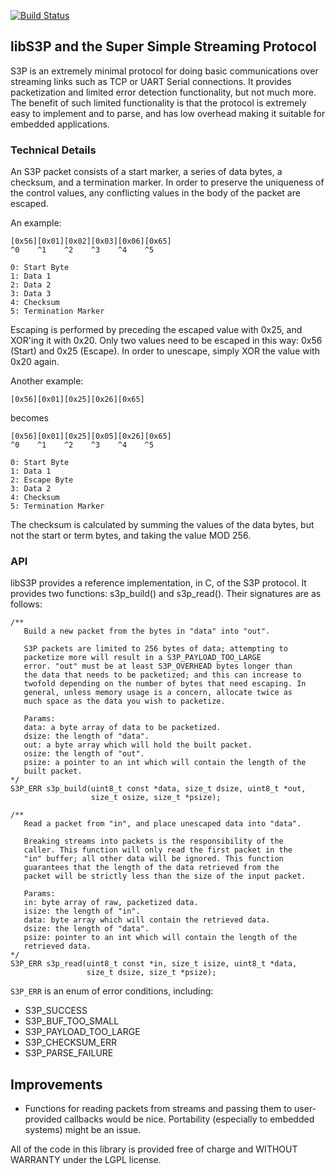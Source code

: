 [![Build Status](https://secure.travis-ci.org/nickpascucci/S3P.png)](http://travis-ci.org/nickpascucci/S3P)

## libS3P and the Super Simple Streaming Protocol ##

S3P is an extremely minimal protocol for doing basic communications
over streaming links such as TCP or UART Serial connections. It
provides packetization and limited error detection functionality, but
not much more. The benefit of such limited functionality is that the
protocol is extremely easy to implement and to parse, and has low
overhead making it suitable for embedded applications.

### Technical Details ###

An S3P packet consists of a start marker, a series of data bytes, a
checksum, and a termination marker. In order to preserve the
uniqueness of the control values, any conflicting values in the body
of the packet are escaped.

An example:

    [0x56][0x01][0x02][0x03][0x06][0x65]
    ^0    ^1    ^2    ^3    ^4    ^5
    
    0: Start Byte
    1: Data 1
    2: Data 2
    3: Data 3
    4: Checksum
    5: Termination Marker

Escaping is performed by preceding the escaped value with 0x25, and
XOR'ing it with 0x20. Only two values need to be escaped in this way:
0x56 (Start) and 0x25 (Escape). In order to unescape, simply XOR the
value with 0x20 again.

Another example:

    [0x56][0x01][0x25][0x26][0x65]

becomes

    [0x56][0x01][0x25][0x05][0x26][0x65]
    ^0    ^1    ^2    ^3    ^4    ^5

    0: Start Byte
    1: Data 1
    2: Escape Byte
    3: Data 2
    4: Checksum
    5: Termination Marker

The checksum is calculated by summing the values of the data bytes,
but not the start or term bytes, and taking the value MOD 256.

### API ###

libS3P provides a reference implementation, in C, of the S3P
protocol. It provides two functions: s3p\_build() and
s3p\_read(). Their signatures are as follows:

    /**
       Build a new packet from the bytes in "data" into "out".
    
       S3P packets are limited to 256 bytes of data; attempting to
       packetize more will result in a S3P_PAYLOAD_TOO_LARGE
       error. "out" must be at least S3P_OVERHEAD bytes longer than
       the data that needs to be packetized; and this can increase to
       twofold depending on the number of bytes that need escaping. In
       general, unless memory usage is a concern, allocate twice as
       much space as the data you wish to packetize.
    
       Params:
       data: a byte array of data to be packetized.
       dsize: the length of "data".
       out: a byte array which will hold the built packet.
       osize: the length of "out".
       psize: a pointer to an int which will contain the length of the
       built packet.
    */
    S3P_ERR s3p_build(uint8_t const *data, size_t dsize, uint8_t *out, 
                      size_t osize, size_t *psize);
    
    /**
       Read a packet from "in", and place unescaped data into "data".
        
       Breaking streams into packets is the responsibility of the
       caller. This function will only read the first packet in the
       "in" buffer; all other data will be ignored. This function
       guarantees that the length of the data retrieved from the
       packet will be strictly less than the size of the input packet.
          
       Params:
       in: byte array of raw, packetized data.
       isize: the length of "in".
       data: byte array which will contain the retrieved data.
       dsize: the length of "data".
       psize: pointer to an int which will contain the length of the
       retrieved data.
    */
    S3P_ERR s3p_read(uint8_t const *in, size_t isize, uint8_t *data, 
                     size_t dsize, size_t *psize);

`S3P_ERR` is an enum of error conditions, including:

+ S3P\_SUCCESS
+ S3P\_BUF\_TOO\_SMALL
+ S3P\_PAYLOAD\_TOO\_LARGE
+ S3P\_CHECKSUM\_ERR
+ S3P\_PARSE\_FAILURE

## Improvements

+ Functions for reading packets from streams and passing them to
user-provided callbacks would be nice. Portability (especially to
embedded systems) might be an issue.

All of the code in this library is provided free of charge and WITHOUT
WARRANTY under the LGPL license.
